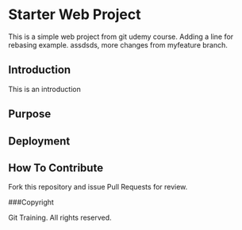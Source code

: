 # Starter Web Project

This is a simple web project from
git udemy course. Adding a line for rebasing example.
assdsds, more changes from myfeature branch.
## Introduction

This is an introduction
## Purpose

## Deployment

## How To Contribute

Fork this repository and issue Pull Requests for review.

###Copyright

Git Training. All rights reserved.
